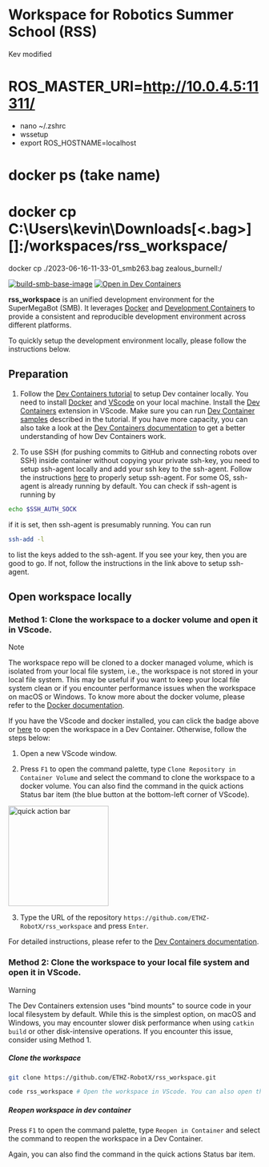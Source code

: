 # Workspace for Robotics Summer School (RSS)

Kev modified

# ROS_MASTER_URI=http://10.0.4.5:11311/

- nano ~/.zshrc
- wssetup
- export ROS_HOSTNAME=localhost

# docker ps (take name)
# docker cp C:\Users\kevin\Downloads\[<.bag>] [<NAME-OF-CONTAINER>]:/workspaces/rss_workspace/

docker cp ./2023-06-16-11-33-01_smb263.bag zealous_burnell:/


[![build-smb-base-image](https://github.com/ETHZ-RobotX/rss_workspace/actions/workflows/build_push.yml/badge.svg?branch=main)](https://github.com/ETHZ-RobotX/rss_workspace/actions/workflows/build_push.yml)  [![Open in Dev Containers](https://img.shields.io/static/v1?label=Dev%20Containers&message=Open&color=blue&logo=visualstudiocode)](https://vscode.dev/redirect?url=vscode://ms-vscode-remote.remote-containers/cloneInVolume?url=https://github.com/ETHZ-RobotX/rss_workspace)


**rss_workspace** is an unified development environment for the SuperMegaBot (SMB). It leverages [Docker](https://www.docker.com/) and [Development Containers](https://containers.dev) to provide a consistent and reproducible development environment across different platforms.

To quickly setup the development environment locally, please follow the instructions below.

## Preparation
1. Follow the [Dev Containers tutorial](https://code.visualstudio.com/docs/devcontainers/tutorial) to setup Dev container locally. You need to install [Docker](https://docs.docker.com/get-docker/) and [VScode](https://code.visualstudio.com/download) on your local machine. Install the [Dev Containers](https://marketplace.visualstudio.com/items?itemName=ms-vscode-remote.remote-containers) extension in VScode. Make sure you can run [Dev Container samples](https://code.visualstudio.com/docs/devcontainers/tutorial#_get-the-sample) described in the tutorial. If you have more capacity, you can also take a look at the [Dev Containers documentation](https://code.visualstudio.com/docs/devcontainers/containers) to get a better understanding of how Dev Containers work.


2. To use SSH (for pushing commits to GitHub and connecting robots over SSH) inside container without copying your private ssh-key, you need to setup ssh-agent locally and add your ssh key to the ssh-agent. Follow the instructions [here](https://code.visualstudio.com/remote/advancedcontainers/sharing-git-credentials#_using-ssh-keys) to properly setup ssh-agent. For some OS, ssh-agent is already running by default. You can check if ssh-agent is running by 
```bash
echo $SSH_AUTH_SOCK
```
if it is set, then ssh-agent is presumably running. You can run
```bash
ssh-add -l
```
to list the keys added to the ssh-agent. If you see your key, then you are good to go. If not, follow the instructions in the link above to setup ssh-agent.

## Open workspace locally

### **Method 1**: Clone the workspace to a docker volume and open it in VScode.

> [!NOTE]
> The workspace repo will be cloned to a docker managed volume, which is isolated from your local file system, i.e., the workspace is not stored in your local file system. This may be useful if you want to keep your local file system clean or if you encounter performance issues when the workspace on macOS or Windows. To know more about the docker volume, please refer to the [Docker documentation](https://docs.docker.com/storage/volumes/).

If you have the VScode and docker installed, you can click the badge above or [here](https://vscode.dev/redirect?url=vscode://ms-vscode-remote.remote-containers/cloneInVolume?url=https://github.com/ETHZ-RobotX/rss_workspace) to open the workspace in a Dev Container. Otherwise, follow the steps below:

1. Open a new VScode window.

2. Press `F1` to open the command palette, type `Clone Repository in Container Volume` and select the command to clone the workspace to a docker volume. You can also find the command in the quick actions Status bar item (the blue button at the bottom-left corner of VScode). 

<img src="images/quick_action_icon.png" alt="quick action bar" width="200"/>

3. Type the URL of the repository `https://github.com/ETHZ-RobotX/rss_workspace` and press `Enter`.

For detailed instructions, please refer to the [Dev Containers documentation](https://code.visualstudio.com/docs/devcontainers/containers#_quick-start-open-a-git-repository-or-github-pr-in-an-isolated-container-volume).


### **Method 2**: Clone the workspace to your local file system and open it in VScode.
> [!WARNING]  
> The Dev Containers extension uses "bind mounts" to source code in your local filesystem by default. While this is the simplest option, on macOS and Windows, you may encounter slower disk performance when using `catkin build` or other disk-intensive operations. If you encounter this issue, consider using Method 1.

##### Clone the workspace
```bash
git clone https://github.com/ETHZ-RobotX/rss_workspace.git

code rss_workspace # Open the workspace in VScode. You can also open the folder in VScode manually.
```
##### Reopen workspace in dev container

Press `F1` to open the command palette, type `Reopen in Container` and select the command to reopen the workspace in a Dev Container.

Again, you can also find the command in the quick actions Status bar item.


